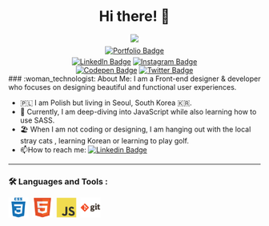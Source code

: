 <div id="header" align="center">
    <h1>Hi there! 👋</h1>
    <img src="./its-haanna/gh_icon.png">
</div>
<div id="badges" align="center">
    <a href="https://www.haanna.com">
        <img src="https://img.shields.io/badge/www.haanna.com-55A4A7?style=for-the-badge" alt="Portfolio Badge" style="margin: 5px"/></a><br> 
    <a href="https://www.linkedin.com/in/itshaanna/">
        <img src="https://img.shields.io/badge/LinkedIn-blue?style=for-the-badge&logo=linkedin&logoColor=white" alt="LinkedIn Badge"/></a>
    <a href="https://www.instagram.com/haanna.dev/">
    <img src="https://img.shields.io/badge/instagram-DD2A7B?style=for-the-badge&logo=instagram&logoColor=white" alt="Instagram Badge"/></a>
    <br>
    <a href="https://codepen.io/haanna">
        <img src="https://img.shields.io/badge/codepen-gray?style=for-the-badge&logo=codepen&logoColor=white" alt="Codepen Badge"/></a>
    <a href="https://twitter.com/haanna_dev">
        <img src="https://img.shields.io/badge/Twitter-blue?style=for-the-badge&logo=twitter&logoColor=white" alt="Twitter Badge"/>
    </a>
</div>
### :woman_technologist: About Me:
I am a Front-end designer & developer who focuses on designing beautiful and functional user experiences.

- :poland: I am Polish but living in Seoul, South Korea :kr:.
- :seedling: Currently, I am deep-diving into JavaScript while also learning how to use SASS.
- :beach_umbrella: When I am not coding or designing, I am hanging out with the local stray cats , learning Korean or learning to play golf.
- :mailbox:How to reach me: [![Linkedin Badge](https://img.shields.io/badge/-kakbar-blue?style=flat&logo=Linkedin&logoColor=white)](https://www.linkedin.com/in/itshaanna/)

---

### :hammer_and_wrench: Languages and Tools :

<div>
  <img src="https://github.com/devicons/devicon/blob/master/icons/css3/css3-plain-wordmark.svg"  title="CSS3" alt="CSS" width="40" height="40"/>&nbsp;
  <img src="https://github.com/devicons/devicon/blob/master/icons/html5/html5-original.svg" title="HTML5" alt="HTML" width="40" height="40"/>&nbsp;
  <img src="https://github.com/devicons/devicon/blob/master/icons/javascript/javascript-original.svg" title="JavaScript" alt="JavaScript" width="40" height="40"/>&nbsp;
  <img src="https://github.com/devicons/devicon/blob/master/icons/git/git-original-wordmark.svg" title="Git" **alt="Git" width="40" height="40"/>
</div>
